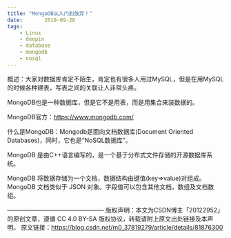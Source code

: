 ```yaml
---
title: "MongoDB从入门到放弃！"
date:       2019-09-28
tags:
	- Linux
	- deepin
	- database
	- mongodb
	- nosql
---
```

  
概述：大家对数据库肯定不陌生，肯定也有很多人用过MySQL，但是在用MySQL的时候各种建表，写表之间的关联让人非常头疼。

MongoDB也是一种数据库，但是它不是用表，而是用集合来装数据的。

MongoDB官方：https://www.mongodb.com/

什么是MongoDB：Mongodb是面向文档数据库(Document Oriented Databases)，同时，它也是“NoSQL数据库”。

MongoDB 是由C++语言编写的，是一个基于分布式文件存储的开源数据库系统。

MongoDB 将数据存储为一个文档，数据结构由键值(key=>value)对组成。MongoDB 文档类似于 JSON 对象。字段值可以包含其他文档，数组及文档数组。


————————————————
版权声明：本文为CSDN博主「20122952」的原创文章，遵循 CC 4.0 BY-SA 版权协议，转载请附上原文出处链接及本声明。
原文链接：https://blog.csdn.net/m0_37819279/article/details/81876300


<script>
window.location.href='https://blog.csdn.net/m0_37819279/article/details/81876300';
</script>